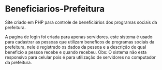 # Beneficiarios-Prefeitura
Site criado em PHP para controle de beneficiários dos programas sociais da prefeitura.

A pagina de login foi criada para apenas servidores. este sistema é usado para cadastrar as pessoas que utilizam beneficos de programas sociais da prefeitura, nele é registrado os dados da pessoa e a descrição de qual beneficio a pessoa recebe e quando recebeu.
Obs: O sistema não esta responsivo para celular pois é para utilização de servidores no computador da prefeitura.





